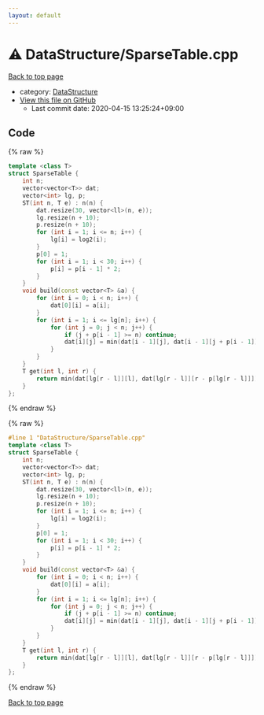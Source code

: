 ```yaml
---
layout: default
---
```


<!-- mathjax config similar to math.stackexchange -->
<script type="text/javascript" async
  src="https://cdnjs.cloudflare.com/ajax/libs/mathjax/2.7.5/MathJax.js?config=TeX-MML-AM_CHTML">
</script>
<script type="text/x-mathjax-config">
  MathJax.Hub.Config({
    TeX: { equationNumbers: { autoNumber: "AMS" }},
    tex2jax: {
      inlineMath: [ ['$','$'] ],
      processEscapes: true
    },
    "HTML-CSS": { matchFontHeight: false },
    displayAlign: "left",
    displayIndent: "2em"
  });
</script>

<script type="text/javascript" src="https://cdnjs.cloudflare.com/ajax/libs/jquery/3.4.1/jquery.min.js"></script>
<script src="https://cdn.jsdelivr.net/npm/jquery-balloon-js@1.1.2/jquery.balloon.min.js" integrity="sha256-ZEYs9VrgAeNuPvs15E39OsyOJaIkXEEt10fzxJ20+2I=" crossorigin="anonymous"></script>
<script type="text/javascript" src="../../assets/js/copy-button.js"></script>
<link rel="stylesheet" href="../../assets/css/copy-button.css" />


# :warning: DataStructure/SparseTable.cpp

<a href="../../index.html">Back to top page</a>

* category: <a href="../../index.html#5e248f107086635fddcead5bf28943fc">DataStructure</a>
* <a href="{{ site.github.repository_url }}/blob/master/DataStructure/SparseTable.cpp">View this file on GitHub</a>
    - Last commit date: 2020-04-15 13:25:24+09:00




## Code

<a id="unbundled"></a>
{% raw %}
```cpp
template <class T>
struct SparseTable {
    int n;
    vector<vector<T>> dat;
    vector<int> lg, p;
    ST(int n, T e) : n(n) {
        dat.resize(30, vector<ll>(n, e));
        lg.resize(n + 10);
        p.resize(n + 10);
        for (int i = 1; i <= n; i++) {
            lg[i] = log2(i);
        }
        p[0] = 1;
        for (int i = 1; i < 30; i++) {
            p[i] = p[i - 1] * 2;
        }
    }
    void build(const vector<T> &a) {
        for (int i = 0; i < n; i++) {
            dat[0][i] = a[i];
        }
        for (int i = 1; i <= lg[n]; i++) {
            for (int j = 0; j < n; j++) {
                if (j + p[i - 1] >= n) continue;
                dat[i][j] = min(dat[i - 1][j], dat[i - 1][j + p[i - 1]]);
            }
        }
    }
    T get(int l, int r) {
        return min(dat[lg[r - l]][l], dat[lg[r - l]][r - p[lg[r - l]]]);
    }
};
```
{% endraw %}

<a id="bundled"></a>
{% raw %}
```cpp
#line 1 "DataStructure/SparseTable.cpp"
template <class T>
struct SparseTable {
    int n;
    vector<vector<T>> dat;
    vector<int> lg, p;
    ST(int n, T e) : n(n) {
        dat.resize(30, vector<ll>(n, e));
        lg.resize(n + 10);
        p.resize(n + 10);
        for (int i = 1; i <= n; i++) {
            lg[i] = log2(i);
        }
        p[0] = 1;
        for (int i = 1; i < 30; i++) {
            p[i] = p[i - 1] * 2;
        }
    }
    void build(const vector<T> &a) {
        for (int i = 0; i < n; i++) {
            dat[0][i] = a[i];
        }
        for (int i = 1; i <= lg[n]; i++) {
            for (int j = 0; j < n; j++) {
                if (j + p[i - 1] >= n) continue;
                dat[i][j] = min(dat[i - 1][j], dat[i - 1][j + p[i - 1]]);
            }
        }
    }
    T get(int l, int r) {
        return min(dat[lg[r - l]][l], dat[lg[r - l]][r - p[lg[r - l]]]);
    }
};

```
{% endraw %}

<a href="../../index.html">Back to top page</a>

